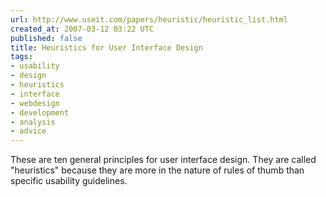 ```yaml
---
url: http://www.useit.com/papers/heuristic/heuristic_list.html
created_at: 2007-03-12 03:22 UTC
published: false
title: Heuristics for User Interface Design
tags:
- usability
- design
- heuristics
- interface
- webdesign
- development
- analysis
- advice
---
```


These are ten general principles for user interface design. They are called "heuristics" because they are more in the nature of rules of thumb than specific usability guidelines.
